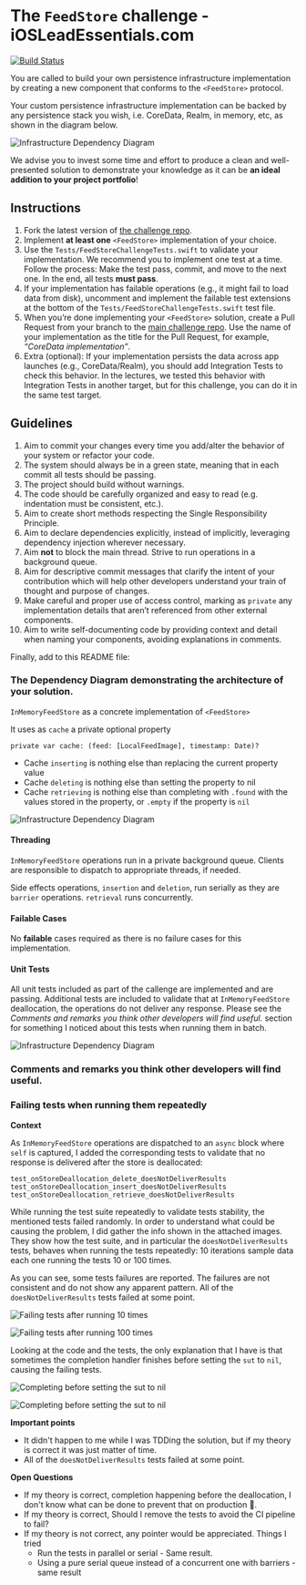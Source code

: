 # The `FeedStore` challenge - iOSLeadEssentials.com

[![Build Status](https://travis-ci.com/iCamilo/ios-lead-essentials-feed-store-challenge.svg?branch=master)](https://travis-ci.com/iCamilo/ios-lead-essentials-feed-store-challenge)

You are called to build your own persistence infrastructure implementation by creating a new component that conforms to the `<FeedStore>` protocol.

Your custom persistence infrastructure implementation can be backed by any persistence stack you wish, i.e. CoreData, Realm, in memory, etc, as shown in the diagram below.

![Infrastructure Dependency Diagram](infrastructure_dependency_diagram.png)

We advise you to invest some time and effort to produce a clean and well-presented solution to demonstrate your knowledge as it can be **an ideal addition to your project portfolio**!

## Instructions

1. Fork the latest version of [the challenge repo](https://github.com/essentialdevelopercom/ios-lead-essentials-feed-store-challenge).
2. Implement **at least one** `<FeedStore>` implementation of your choice.
3. Use the `Tests/FeedStoreChallengeTests.swift` to validate your implementation. We recommend you to implement one test at a time. Follow the process: Make the test pass, commit, and move to the next one. In the end, all tests **must pass**.
4. If your implementation has failable operations (e.g., it might fail to load data from disk), uncomment and implement the failable test extensions at the bottom of the `Tests/FeedStoreChallengeTests.swift` test file.
5. When you’re done implementing your `<FeedStore>` solution, create a Pull Request from your branch to the [main challenge repo](https://github.com/essentialdevelopercom/ios-lead-essentials-feed-store-challenge). Use the name of your implementation as the title for the Pull Request, for example, *“CoreData implementation”*.
6. Extra (optional): If your implementation persists the data across app launches (e.g., CoreData/Realm), you should add Integration Tests to check this behavior. In the lectures, we tested this behavior with Integration Tests in another target, but for this challenge, you can do it in the same test target.

## Guidelines

1. Aim to commit your changes every time you add/alter the behavior of your system or refactor your code.
2. The system should always be in a green state, meaning that in each commit all tests should be passing.
3. The project should build without warnings.
4. The code should be carefully organized and easy to read (e.g. indentation must be consistent, etc.).
5. Aim to create short methods respecting the Single Responsibility Principle.
6. Aim to declare dependencies explicitly, instead of implicitly, leveraging dependency injection wherever necessary.
7. Aim **not** to block the main thread. Strive to run operations in a background queue.
8. Aim for descriptive commit messages that clarify the intent of your contribution which will help other developers understand your train of thought and purpose of changes.
9. Make careful and proper use of access control, marking as `private` any implementation details that aren’t referenced from other external components.
10. Aim to write self-documenting code by providing context and detail when naming your components, avoiding explanations in comments.

Finally, add to this README file:

### The Dependency Diagram demonstrating the architecture of your solution.

`InMemoryFeedStore` as a concrete implementation of  `<FeedStore>`

It uses as `cache` a private optional property

```
private var cache: (feed: [LocalFeedImage], timestamp: Date)?
```

* Cache `inserting` is nothing else than replacing the current property value
* Cache `deleting` is nothing else than setting the property to nil
* Cache `retrieving` is nothing else than completing with `.found` with the values stored in the property, or  `.empty` if the property is `nil`

![Infrastructure Dependency Diagram](infrastructure_dependency_diagram_InMemory.png)

#### Threading

`InMemoryFeedStore` operations run in  a private background queue. Clients are responsible to dispatch to appropriate threads, if needed.

Side effects operations, `insertion` and `deletion`, run serially as they are `barrier` operations. `retrieval` runs concurrently.

#### Failable Cases

No **failable** cases required as there is no failure cases for this implementation.

#### Unit Tests

All unit tests included as part of the callenge are implemented and are passing.
Additional tests are included to validate that at `InMemoryFeedStore` deallocation, the operations do not deliver any response. Please see the *Comments and remarks you think other developers will find useful.* section for something I noticed about this tests when running them in batch.

![Infrastructure Dependency Diagram](unitTests.png)

### Comments and remarks you think other developers will find useful.

### Failing tests when running them repeatedly

**Context**

As `InMemoryFeedStore` operations are dispatched to an `async` block where `self` is captured, I added the corresponding tests to validate that no response is delivered after the store is deallocated:

```
test_onStoreDeallocation_delete_doesNotDeliverResults
test_onStoreDeallocation_insert_doesNotDeliverResults
test_onStoreDeallocation_retrieve_doesNotDeliverResults
```

While running the test suite repeatedly to validate tests stability, the mentioned tests failed randomly. In order to understand what could be causing the problem, I did gather the info shown in the attached images. They show how the test suite, and in particular the `doesNotDeliverResults`  tests,  behaves when running the tests repeatedly: 10 iterations sample data each one running the tests 10 or 100 times.

As you can see, some tests failures are reported. The failures are not consistent and do not show any apparent pattern. All of the `doesNotDeliverResults` tests failed at some point.

![Failing tests after running 10 times](./_images/tests10iterations.png)

![Failing tests after running 100 times](./_images/tests100iterations.png)

Looking at the code and the tests, the only explanation that I have is that sometimes the completion handler finishes before setting the `sut` to `nil`, causing the failing tests.

![Completing before setting the sut to nil](./_images/completionFailingTests.png)

![Completing before setting the sut to nil](./_images/test.png)

**Important points**

* It didn't happen to me while I was TDDing the solution, but if my theory is correct it was just matter of time.
* All of the `doesNotDeliverResults` tests failed at some point.

**Open Questions**

* If my theory is correct, completion happening before the deallocation, I don't know what can be done to prevent that on production 🤯.
* If my theory is correct, Should I remove the tests to avoid the CI pipeline to fail?
* If my theory is not correct, any pointer would be appreciated. Things I tried
    * Run the tests in parallel or serial - Same result.
    * Using a pure serial queue instead of a concurrent one with barriers - same result
